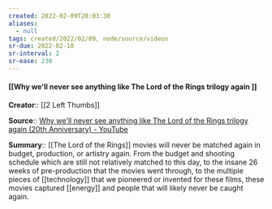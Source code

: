 ```yaml
---
created: 2022-02-09T20:03:30 
aliases:
  - null
tags: created/2022/02/09, node/source/videos
sr-due: 2022-02-10
sr-interval: 2
sr-ease: 230
---
```


#### [[Why we'll never see anything like The Lord of the Rings trilogy again ]]

**Creator**:: [[2 Left Thumbs]]
 
**Source**:: [Why we'll never see anything like The Lord of the Rings trilogy again (20th Anniversary) - YouTube](https://www.youtube.com/watch?v=94yh1GIwiko)

**Summary**:: [[The Lord of the Rings]] movies will never be matched again in budget, production, or artistry again. From the budget and shooting schedule which are still not relatively matched to this day, to the insane 26 weeks of pre-production that the movies went through, to the multiple pieces of [[technology]] that we pioneered or invented for these films, these movies captured [[energy]] and people that will likely never be caught again.
